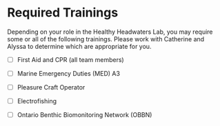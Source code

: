 # Required Trainings
Depending on your role in the Healthy Headwaters Lab, you may require some or all of the following trainings. Please work with Catherine and Alyssa to determine which are appropriate for you.

- [ ] First Aid and CPR (all team members)
- [ ] Marine Emergency Duties (MED) A3
- [ ] Pleasure Craft Operator
- [ ] Electrofishing
- [ ] Ontario Benthic Biomonitoring Network (OBBN)
 
